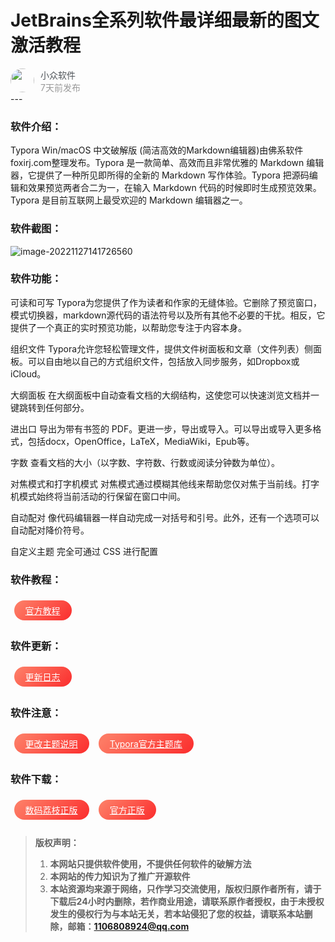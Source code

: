 # JetBrains全系列软件最详细最新的图文激活教程

<div style="margin-top:15px">
    <div style="align-item:center;display:flex">
        <a href="#" style="color:#4e5358;text-decoration: none;">
            <span style="position: relative;display: inline-block;flex-shrink: 0;width: 38px;height: 38px;">
                <img src="https://slsher.oss-cn-hangzhou.aliyuncs.com/img/avatar01.png"
                     style="border-radius: 100px;display: inline-block;width: 100%;
height: 100%;transition: all .2s;overflow: hidden;object-fit: cover;max-width:100%;max-height:100%;opacity:1;filter:blur(0);transform:unset;vertical-align:middle;vertical-align: middle;"/>
            </span>
        </a>
        <div style="flex:auto;overflow:hidden;justify-content: space-between;align-items: center;margin-left: 10px;display: flex;">
            <div style="flex: auto;overflow: hidden;">
                <name style="overflow: hidden;text-overflow: ellipsis;white-space: nowrap;">
                    <a style="color:#4e5358;overflow: hidden;text-overflow: ellipsis;white-space: nowrap;text-decoration: none;">小众软件</a>
                </name>
                <div style="overflow: hidden;text-overflow: ellipsis;white-space: nowrap;color:#999;" >
                    <span data-toggle="tooltip" data-placement="bottom" data-original-title="2022年11月12日 20:07发布">7天前发布
                    </span>
                </div>
        	</div>
            <div style="flex: none;">
                <a href="#" style="margin-left:10px;color:#ff5473;background-color:rgba(255, 84, 115, .1)">
                </a>
                <a  href="#" style="margin-left:10px;color:#2997f7;background-color:rgba(41, 151, 247, .1);"></a>
            </div>
    	</div>
	</div>
</div>
---

### 软件介绍：

Typora Win/macOS 中文破解版 (简洁高效的Markdown编辑器)由佛系软件foxirj.com整理发布。Typora 是一款简单、高效而且非常优雅的 Markdown 编辑器，它提供了一种所见即所得的全新的 Markdown 写作体验。Typora 把源码编辑和效果预览两者合二为一，在输入 Markdown 代码的时候即时生成预览效果。Typora 是目前互联网上最受欢迎的 Markdown 编辑器之一。

### 软件截图：

![image-20221127141726560](https://slsher.oss-cn-hangzhou.aliyuncs.com/img/image-20221127141726560.png)

### 软件功能：

可读和可写
Typora为您提供了作为读者和作家的无缝体验。它删除了预览窗口，模式切换器，markdown源代码的语法符号以及所有其他不必要的干扰。相反，它提供了一个真正的实时预览功能，以帮助您专注于内容本身。

组织文件
Typora允许您轻松管理文件，提供文件树面板和文章（文件列表）侧面板。可以自由地以自己的方式组织文件，包括放入同步服务，如Dropbox或iCloud。

大纲面板
在大纲面板中自动查看文档的大纲结构，这使您可以快速浏览文档并一键跳转到任何部分。

进出口
导出为带有书签的 PDF。更进一步，导出或导入。可以导出或导入更多格式，包括docx，OpenOffice，LaTeX，MediaWiki，Epub等。

字数
查看文档的大小（以字数、字符数、行数或阅读分钟数为单位）。

对焦模式和打字机模式
对焦模式通过模糊其他线来帮助您仅对焦于当前线。打字机模式始终将当前活动的行保留在窗口中间。

自动配对
像代码编辑器一样自动完成一对括号和引号。此外，还有一个选项可以自动配对降价符号。

自定义主题
完全可通过 CSS 进行配置

### 软件教程：

<div data-quantity="1" data-radius="true" style="margin-bottom:20px;border-radius:100px">
    <span style="margin:0.4em;display: inline-block;padding: 6px 18px;border-radius: 50px;color:#fff;background:linear-gradient(135deg, #fd7a64 10%, #fb2d2d 100%);" class="but">
    <a href="https://markdown.com.cn/intro.html" style="color:inherit">官方教程</a></span>
</div>

### 软件更新：

<div data-quantity="1" data-radius="true" style="margin-bottom:20px;border-radius:100px">
    <span style="margin:0.4em;display: inline-block;padding: 6px 18px;border-radius: 50px;color:#fff;background:linear-gradient(135deg, #fd7a64 10%, #fb2d2d 100%);" class="but">
    <a href="https://typoraio.cn/releases/all" style="color:inherit">更新日志</a></span>
</div>

### 软件注意：

<div data-quantity="1" data-radius="true" style="margin-bottom:20px;border-radius:100px">
    <span style="margin:0.4em;display: inline-block;padding: 6px 18px;border-radius: 50px;color:#fff;background:linear-gradient(135deg, #fd7a64 10%, #fb2d2d 100%);" class="but">
    <a href="https://support.typora.io/About-Themes/" style="color:inherit">更改主题说明</a></span>
    <span style="margin:0.4em;display: inline-block;padding: 6px 18px;border-radius: 50px;color:#fff;background:linear-gradient(135deg, #fd7a64 10%, #fb2d2d 100%);" class="but">
    <a href="https://theme.typora.io/" style="color:inherit">Typora官方主题库</a></span>
</div>

### 软件下载：

<div data-quantity="1" data-radius="true" style="margin-bottom:20px;border-radius:100px">
    <span style="margin:0.4em;display: inline-block;padding: 6px 18px;border-radius: 50px;color:#fff;background:linear-gradient(135deg, #fd7a64 10%, #fb2d2d 100%);" class="but">
    <a href="https://store.lizhi.io/site/products/id/520?cid=twh2av63" style="color:inherit">数码荔枝正版</a></span>
    <span style="margin:0.4em;display: inline-block;padding: 6px 18px;border-radius: 50px;color:#fff;background:linear-gradient(135deg, #fd7a64 10%, #fb2d2d 100%);" class="but">
    <a href="https://typora.io/#" style="color:inherit;">官方正版</a></span>
</div>

> **版权声明：**
>
> 1. **本网站只提供软件使用，不提供任何软件的破解方法**
> 2. **本网站的传力知识为了推广开源软件**
> 3. **本站资源均来源于网络，只作学习交流使用，版权归原作者所有，请于下载后24小时内删除，若作商业用途，请联系原作者授权，由于未授权发生的侵权行为与本站无关，若本站侵犯了您的权益，请联系本站删除，邮箱：1106808924@qq.com**

